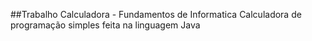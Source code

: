 ##Trabalho Calculadora - Fundamentos de Informatica
Calculadora de programação simples feita na linguagem Java
